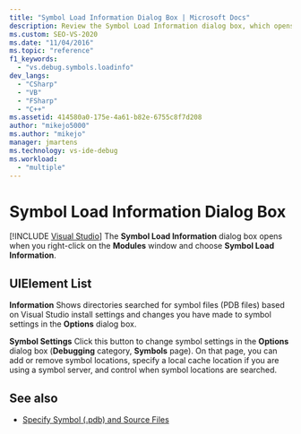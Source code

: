 ```yaml
---
title: "Symbol Load Information Dialog Box | Microsoft Docs"
description: Review the Symbol Load Information dialog box, which opens in the Visual Studio debugger when you right-click on the Modules window and choose Symbol Load Information.
ms.custom: SEO-VS-2020
ms.date: "11/04/2016"
ms.topic: "reference"
f1_keywords:
  - "vs.debug.symbols.loadinfo"
dev_langs:
  - "CSharp"
  - "VB"
  - "FSharp"
  - "C++"
ms.assetid: 414580a0-175e-4a61-b82e-6755c8f7d208
author: "mikejo5000"
ms.author: "mikejo"
manager: jmartens
ms.technology: vs-ide-debug
ms.workload:
  - "multiple"
---
```

# Symbol Load Information Dialog Box

 [!INCLUDE [Visual Studio](~/includes/applies-to-version/vs-windows-only.md)]
The **Symbol Load Information** dialog box opens when you right-click on the **Modules** window and choose **Symbol Load Information**.

## UIElement List
 **Information**
 Shows directories searched for symbol files (PDB files) based on Visual Studio install settings and changes you have made to symbol settings in the **Options** dialog box.

 **Symbol Settings**
 Click this button to change symbol settings in the **Options** dialog box (**Debugging** category, **Symbols** page). On that page, you can add or remove symbol locations, specify a local cache location if you are using a symbol server, and control when symbol locations are searched.

## See also
- [Specify Symbol (.pdb) and Source Files](../debugger/specify-symbol-dot-pdb-and-source-files-in-the-visual-studio-debugger.md)